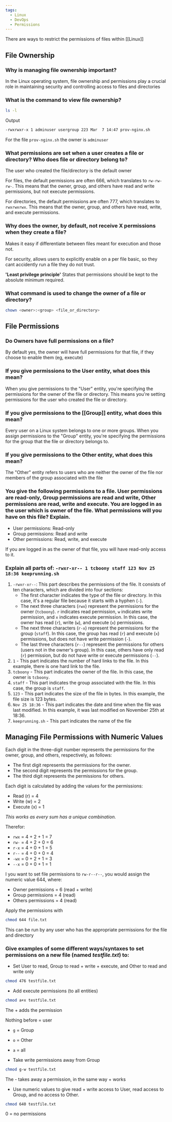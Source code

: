 ```yaml
---
tags:
  - Linux
  - DevOps
  - Permissions
---
```

There are ways to restrict the permissions of files within [[Linux]]

## File Ownership

### Why is managing file ownership important?

In the Linux operating system, file ownership and permissions play a crucial role in maintaining security and controlling access to files and directories

### What is the command to view file ownership?

```bash
ls -l
```

Output

```bash
-rwxrwxr-x 1 adminuser usergroup 223 Mar  7 14:47 prov-nginx.sh
```

For the file ``prov-nginx.sh`` the owner is ``adminuser``
### What permissions are set when a user creates a file or directory? Who does file or directory belong to?

The user who created the file/directory is the default owner

For files, the default permissions are often 666, which translates to ``rw-rw-rw-``. This means that the owner, group, and others have read and write permissions, but not execute permissions.

For directories, the default permissions are often 777, which translates to ``rwxrwxrwx``. This means that the owner, group, and others have read, write, and execute permissions.

### Why does the owner, by default, not receive X permissions when they create a file?

Makes it easy if differentiate between files meant for execution and those not.

For security, allows users to explicitly enable on a per file basic, so they cant accidently run a file they do not trust.

**'Least privilege principle'** States that permissions should be kept to the absolute minimum required.

### What command is used to change the owner of a file or directory?

```bash
chown <owner>:<group> <file_or_directory>
```

## File Permissions

### Do Owners have full permissions on a file?

By default yes, the owner will have full permissions for that file, if they choose to enable them (eg, execute)
### If you give permissions to the User entity, what does this mean?

When you give permissions to the "User" entity, you're specifying the permissions for the owner of the file or directory. This means you're setting permissions for the user who created the file or directory.

### If you give permissions to the [[Group]] entity, what does this mean?

Every user on a Linux system belongs to one or more groups. When you assign permissions to the "Group" entity, you're specifying the permissions for the group that the file or directory belongs to.

### If you give permissions to the Other entity, what does this mean?

The "Other" entity refers to users who are neither the owner of the file nor members of the group associated with the file

### You give the following permissions to a file. User permissions are read-only, Group permissions are read and write, Other permissions are read, write and execute. You are logged in as the user which is owner of the file. What permissions will you have on this file? Explain.

- User permissions: Read-only
- Group permissions: Read and write
- Other permissions: Read, write, and execute

If you are logged in as the owner of that file, you will have read-only access to it.

### Explain all parts of: `-rwxr-xr-- 1 tcboony staff 123 Nov 25 18:36 keeprunning.sh`

1. `-rwxr-xr--`: This part describes the permissions of the file. It consists of ten characters, which are divided into four sections:
    - The first character indicates the type of the file or directory. In this case, it's a regular file because it starts with a hyphen (`-`).
    - The next three characters (`rwx`) represent the permissions for the owner (`tcboony`). `r` indicates read permission, `w` indicates write permission, and `x` indicates execute permission. In this case, the owner has read (`r`), write (`w`), and execute (`x`) permissions.
    - The next three characters (`r-x`) represent the permissions for the group (`staff`). In this case, the group has read (`r`) and execute (`x`) permissions, but does not have write permission (`-`).
    - The last three characters (`r--`) represent the permissions for others (users not in the owner's group). In this case, others have only read (`r`) permission, but do not have write or execute permissions (`--`).
2. `1`  - This part indicates the number of hard links to the file. In this example, there is one hard link to the file.
3. `tcboony` - This part indicates the owner of the file. In this case, the owner is `tcboony`.
4. `staff` - This part indicates the group associated with the file. In this case, the group is `staff`.
5. `123` - This part indicates the size of the file in bytes. In this example, the file size is 123 bytes.
6. `Nov 25 18:36` - This part indicates the date and time when the file was last modified. In this example, it was last modified on November 25th at 18:36.
7. `keeprunning.sh` - This part indicates the name of the file


## Managing File Permissions with Numeric Values

Each digit in the three-digit number represents the permissions for the owner, group, and others, respectively, as follows:

- The first digit represents the permissions for the owner.
- The second digit represents the permissions for the group.
- The third digit represents the permissions for others.

Each digit is calculated by adding the values for the permissions:

- Read (r) = 4
- Write (w) = 2
- Execute (x) = 1

*This works as every sum has a unique combination.*

Therefor:

- `rwx` = 4 + 2 + 1 = 7
- `rw-` = 4 + 2 + 0 = 6
- `r-x` = 4 + 0 + 1 = 5
- `r--` = 4 + 0 + 0 = 4
- `-wx` = 0 + 2 + 1 = 3
- `--x` = 0 + 0 + 1 = 1

I you want to set file permissions to `rw-r--r--`, you would assign the numeric value 644, where:

- Owner permissions = 6 (read + write)
- Group permissions = 4 (read)
- Others permissions = 4 (read)

Apply the permissions with

```bash
chmod 644 file.txt
```

This can be run by any user who has the appropriate permissions for the file and directory


### Give examples of some different ways/syntaxes to set permissions on a new file (named _testfile.txt_) to:

- Set User to read, Group to read + write + execute, and Other to read and write only
```bash
chmod 476 testfile.txt
```
- Add execute permissions (to all entities)
```bash
chmod a+x testfile.txt
```

The + adds the permission

Nothing before = user
- ``g`` = Group
- ``o`` = Other
- ``a`` = all

- Take write permissions away from Group
```bash
chmod g-w testfile.txt
```

The - takes away a permission, in the same way + works

- Use numeric values to give read + write access to User, read access to Group, and no access to Other.
```bash
chmod 640 testfile.txt
```

0 = no permissions